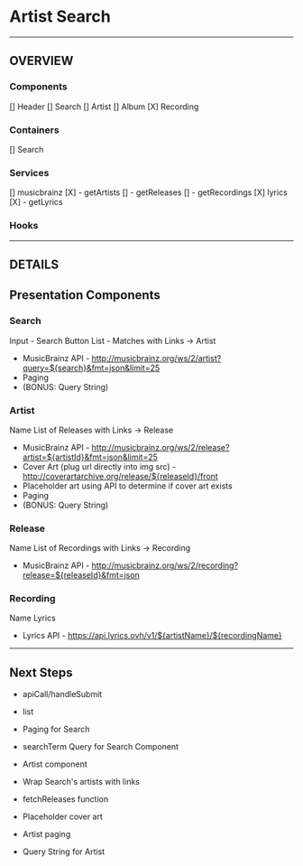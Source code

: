 # Artist Search

-----------

## OVERVIEW

### Components
[] Header
[] Search
[] Artist
[] Album
[X] Recording

### Containers
[] Search

### Services
[] musicbrainz
[X] - getArtists
[] - getReleases
[] - getRecordings
[X] lyrics
[X] - getLyrics

### Hooks

-----------

## DETAILS

## Presentation Components

### Search
Input - Search Button
List - Matches with Links -> Artist
- MusicBrainz API - http://musicbrainz.org/ws/2/artist?query=${search}&fmt=json&limit=25
- Paging
- (BONUS: Query String)

### Artist
Name
List of Releases with Links -> Release
- MusicBrainz API - http://musicbrainz.org/ws/2/release?artist=${artistId}&fmt=json&limit=25
- Cover Art (plug url directly into img src) - http://coverartarchive.org/release/${releaseId}/front
- Placeholder art using API to determine if cover art exists
- Paging
- (BONUS: Query String)

### Release
Name
List of Recordings with Links ->  Recording
- MusicBrainz API - http://musicbrainz.org/ws/2/recording?release=${releaseId}&fmt=json

### Recording
Name
Lyrics
- Lyrics API - https://api.lyrics.ovh/v1/${artistName}/${recordingName}

-----------

## Next Steps
- apiCall/handleSubmit
- list
- Paging for Search
- searchTerm Query for Search Component
- Artist component
- Wrap Search's artists with links
- fetchReleases function

- Placeholder cover art
- Artist paging
- Query String for Artist



